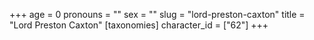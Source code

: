 +++
age = 0
pronouns = ""
sex = ""
slug = "lord-preston-caxton"
title = "Lord Preston Caxton"
[taxonomies]
character_id = ["62"]
+++


